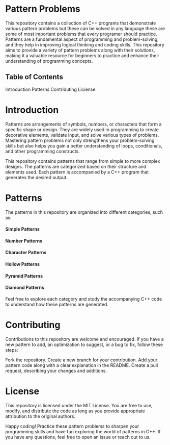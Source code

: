 # Pattern Problems
This repository contains a collection of C++ programs that demonstrate various pattern problems but these can be solved in any language these are some of most important problems that every programer should practice. Patterns are a fundamental aspect of programming and problem-solving, and they help in improving logical thinking and coding skills. This repository aims to provide a variety of pattern problems along with their solutions, making it a valuable resource for beginners to practice and enhance their understanding of programming concepts.

## Table of Contents
Introduction
Patterns
Contributing
Liciense

# Introduction
Patterns are arrangements of symbols, numbers, or characters that form a specific shape or design. They are widely used in programming to create decorative elements, validate input, and solve various types of problems. Mastering pattern problems not only strengthens your problem-solving skills but also helps you gain a better understanding of loops, conditionals, and other programming constructs.

This repository contains patterns that range from simple to more complex designs. The patterns are categorized based on their structure and elements used. Each pattern is accompanied by a C++ program that generates the desired output.

# Patterns
The patterns in this repository are organized into different categories, such as:

#### Simple Patterns
#### Number Patterns
#### Character Patterns
#### Hollow Patterns
#### Pyramid Patterns
#### Diamond Patterns
Feel free to explore each category and study the accompanying C++ code to understand how these patterns are generated.
# Contributing
Contributions to this repository are welcome and encouraged. If you have a new pattern to add, an optimization to suggest, or a bug to fix, follow these steps:

Fork the repository.
Create a new branch for your contribution.
Add your pattern code along with a clear explanation in the README.
Create a pull request, describing your changes and additions.
# License
This repository is licensed under the MIT License. You are free to use, modify, and distribute the code as long as you provide appropriate attribution to the original authors.

Happy coding! Practice these pattern problems to sharpen your programming skills and have fun exploring the world of patterns in C++. If you have any questions, feel free to open an issue or reach out to us.
